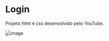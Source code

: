 # Login
Projeto html e css desenvolvido pelo YouTube. 

![image](https://user-images.githubusercontent.com/91853449/168180622-3c3638d8-1a13-4504-93ec-eebca29ca7ed.png)

